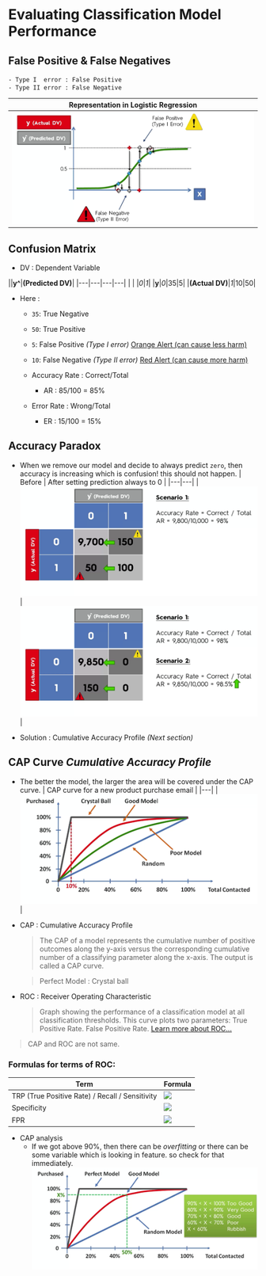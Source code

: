 # Evaluating Classification Model Performance 

## False Positive & False Negatives
	- Type I  error : False Positive
	- Type II error : False Negative
	
| Representation in Logistic Regression |
|---|
|![representation](./assets/1.png)|

## Confusion Matrix
- DV : Dependent Variable

||**y^**|**(Predicted DV)**|
|---|---|---|---|
| | |*0*|*1*|
|**y**|*0*|35|5|
|**(Actual DV)**|*1*|10|50|

- Here : 
	- `35`: True Negative
	- `50`: True Positive
	- `5`: False Positive 	*(Type I error)* <u>Orange Alert (can cause less harm)</u>
	- `10`: False Negative 	*(Type II error)* <u>Red Alert (can cause more harm)</u>
	
	- Accuracy Rate : Correct/Total
		- AR : 85/100 = 85%
	- Error Rate : Wrong/Total
		- ER : 15/100 = 15%
	
	
## Accuracy Paradox

- When we remove our model and decide to always predict `zero`, then accuracy is increasing which is confusion! this should not happen. 
| Before | After setting prediction always to 0 |
|---|---|
|![senario 1](./assets/2.png)|![senario 2](./assets/3.png) |

- Solution : Cumulative Accuracy Profile *(Next section)*

##  CAP Curve	*Cumulative Accuracy Profile*

- The better the model, the larger the area will be covered under the CAP curve.
| CAP curve for a new product purchase email |
|---|
|![CAP curve](./assets/4.png)|

- CAP : Cumulative Accuracy Profile
	> The CAP of a model represents the cumulative number of positive outcomes along the y-axis versus the corresponding cumulative number of a classifying parameter along the x-axis. The output is called a CAP curve.
	
	> Perfect Model : Crystal ball
- ROC : Receiver Operating Characteristic
	> Graph showing the performance of a classification model at all classification thresholds. This curve plots two parameters: True Positive Rate. False Positive Rate. [Learn more about ROC...](https://towardsdatascience.com/understanding-auc-roc-curve-68b2303cc9c5)
> CAP and ROC are not same.

### Formulas for terms of ROC: 

|Term|Formula|
|---|---|
|TRP (True Positive Rate) / Recall / Sensitivity |![](https://miro.medium.com/max/355/1*HgxNKuUwXk9JHYBCt_KZNw.png)|
|Specificity |![](https://miro.medium.com/max/246/1*f7NmMcQtfes1ng7jtjNtHQ.png)|
|FPR |![](https://miro.medium.com/max/245/1*3GhDfiuhvINF5-9eL8g6Pw.png)|

- CAP analysis
	- If we got above 90%, then there can be *overfitting* or there can be some variable which is looking in feature. so check for that immediately.
	![](./assets/5.png)
	